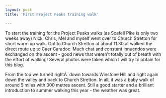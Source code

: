 ```yaml
---
layout: post
title: 'First Project Peaks training walk'

---
```


To start the training for the Project Peaks walks (as Scafell Pike is only two weeks away) Nick, Chris, Mel and myself went over to Church Stretton for short warm up walk. Got to Church Stretton at about 11.30 at walked the direct route up to Caer Caradoc. Much chat and constant innuendos were exchanged on the ascent - good news that weren't totally out of breath with the effort of walking! Several photos were taken which I will try to obtain for this blog.

From the top we turned rightÂ  down towards Winstone Hill and right again down the valley and back to Church Stretton. In all, it was a baby walk of around 5 miles with 300 metres ascent. Still a good starter and a brilliant introduction to summer walking this year - the weather was great.

